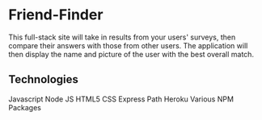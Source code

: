 # Friend-Finder
This full-stack site will take in results from your users' surveys, then compare their answers with those from other users. The application will then display the name and picture of the user with the best overall match.

## Technologies
Javascript
Node JS
HTML5
CSS
Express
Path
Heroku
Various NPM Packages
